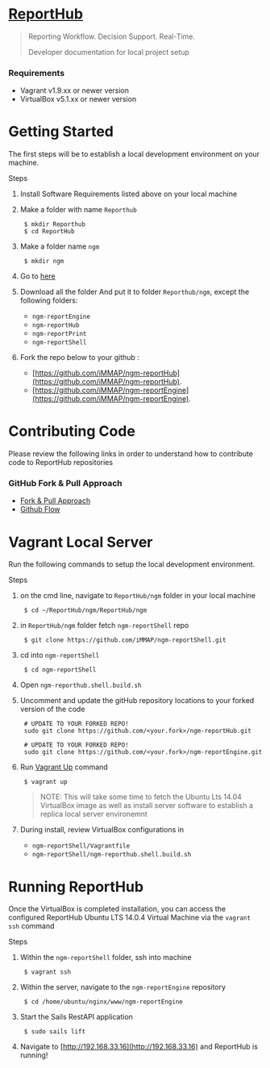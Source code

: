 # [ReportHub](http://reporthub.immap.org)
> 
> Reporting Workflow. Decision Support. Real-Time.
> 
> Developer documentation for local project setup

### Requirements

<!-- - Dropbox 33.4.xx -->
- Vagrant v1.9.xx or newer version
- VirtualBox v5.1.xx or newer version

# Getting Started

The first steps will be to establish a local development environment on your machine. 
<!-- and establish connection with the DEV server. -->

Steps

1. Install Software Requirements listed above on your local machine
2. Make a folder with name ``Reporthub``

		$ mkdir Reporthub
		$ cd ReportHub

3. Make a folder name ``ngm``

		$ mkdir ngm

4. Go to [here](https://immap.sharepoint.com/sites/SouthandCentralAsia/Afghanistan%20Library/Forms/AllItems.aspx?id=%2Fsites%2FSouthandCentralAsia%2FAfghanistan%20Library%2FMigration%20from%20Dropbox%5F211109%2FiMMAP%20AF%20Team%20Folder%2FReportHub%2Fngm&viewid=395452ab%2D8406%2D442f%2Db426%2Dbaccbd7d9da9)

5. Download  all the folder And put it to folder ``Reporthub/ngm``, except the following folders:
	- ``ngm-reportEngine``
	- ``ngm-reportHub``
	- ``ngm-reportPrint``
	- ``ngm-reportShell``

	

6. Fork the repo below to your github :
	- [https://github.com/iMMAP/ngm-reportHub](https://github.com/iMMAP/ngm-reportHub).
	- [https://github.com/iMMAP/ngm-reportEngine](https://github.com/iMMAP/ngm-reportEngine).

<!-- OLD instruction -->
<!-- 2. Setup Local Project Folders
3. Add to your Dropbox the ``iMMAP AF Team Folder`` [here](https://www.dropbox.com/sh/5eti378yx2qxbxq/AAAFjJkGznjwk8IkZmRkRc7Ma?dl=0)
4. On your local machine, select ``Dropbox 'Settings' > 'Preferences...'``
5. Select ``Account`` tab followed by ```Change Settings...```
6. Navigate to ```iMMAP AF Team Folder/ReportHub/ngm```
5. Unselect the following folders;
	- ``ngm-reportEngine``
	- ``ngm-reportHub``
	- ``ngm-reportPrint``
	- ``ngm-reportShell``
6. Finally select ``Update`` and close
	
	> NOTE: in Dropbox select ```Pause Syncing``` in low bandwidth environments. -->
	
# Contributing Code

Please review the following links in order to understand how to contribute code to ReportHub repositories

### GitHub Fork & Pull Approach

- [Fork & Pull Approach](https://gist.github.com/Chaser324/ce0505fbed06b947d962)
- [Github Flow](https://guides.github.com/introduction/flow/)


# Vagrant Local Server

Run the following commands to setup the local development environment.

Steps
  
1. on the cmd line, navigate to ``ReportHub/ngm`` folder in your local machine

		$ cd ~/ReportHub/ngm/ReportHub/ngm
		
2. in ``ReportHub/ngm`` folder fetch ``ngm-reportShell`` repo 

		$ git clone https://github.com/iMMAP/ngm-reportShell.git
		
3. cd into ``ngm-reportShell``


		$ cd ngm-reportShell

4. Open ``ngm-reporthub.shell.build.sh``
		
5. Uncomment and update the gitHub repository locations to your forked version of the code

		# UPDATE TO YOUR FORKED REPO!
		sudo git clone https://github.com/<your.fork>/ngm-reportHub.git
	
		# UPDATE TO YOUR FORKED REPO!
		sudo git clone https://github.com/<your.fork>/ngm-reportEngine.git

6. Run [Vagrant Up](https://www.vagrantup.com/docs/cli/up.html) command

		$ vagrant up
		
	> NOTE: This will take some time to fetch the Ubuntu Lts 14.04 VirtualBox image as well as install server software to establish a replica local server environemnt

7. During install, review VirtualBox configurations in 
	- ``ngm-reportShell/Vagrantfile``
	- ``ngm-reportShell/ngm-reporthub.shell.build.sh``


# Running ReportHub

Once the VirtualBox is completed installation, you can access the configured ReportHub Ubuntu LTS 14.0.4 Virtual Machine via the ``vagrant ssh`` command

Steps

1. Within the ``ngm-reportShell`` folder, ssh into machine

		$ vagrant ssh
		
2. Within the server, navigate to the ``ngm-reportEngine`` repository

		$ cd /home/ubuntu/nginx/www/ngm-reportEngine
		
3. Start the Sails RestAPI application

		$ sudo sails lift

4. Navigate to [http://192.168.33.16](http://192.168.33.16) and ReportHub is running!